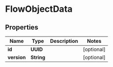 

# FlowObjectData


## Properties

| Name | Type | Description | Notes |
|------------ | ------------- | ------------- | -------------|
|**id** | **UUID** |  |  [optional] |
|**version** | **String** |  |  [optional] |



